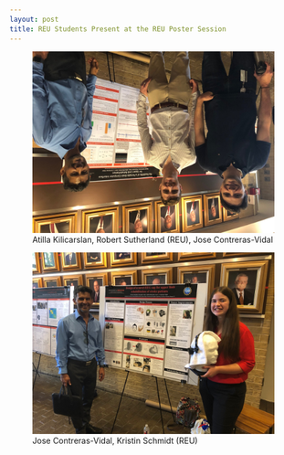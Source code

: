 ```yaml
---
layout: post
title: REU Students Present at the REU Poster Session
---
```

<figure class="post">
<img src="/photos/REU-Poster-1.jpg" style="transform: rotate(180deg);" >
<figcaption>Atilla Kilicarslan, Robert Sutherland (REU), Jose Contreras-Vidal</figcaption></figure>
<figure class="rpost">
<img src="/photos/REU-poster-2.jpg">
<figcaption>Jose Contreras-Vidal, Kristin Schmidt (REU)</figcaption></figure>
